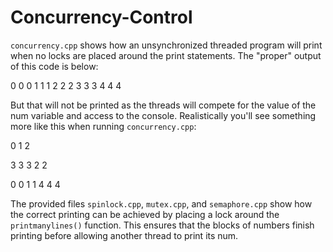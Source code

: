 # Concurrency-Control

`concurrency.cpp` shows how an unsynchronized threaded program  will print when no locks are placed around the print statements. The "proper" output of this code is below:

0
0
0
 1
 1
 1
  2
  2
  2
   3
   3
   3
    4
    4
    4

But that will not be printed as the threads will compete for the value of the num variable and access to the console. Realistically you'll see something more like 
this when running `concurrency.cpp`:

0 1  2

   3
   3
   3
  2
  2

0
0
 1
 1
    4
    4
    4

The provided files `spinlock.cpp`, `mutex.cpp`, and `semaphore.cpp` show how the correct printing can be achieved by placing a lock around the `printmanylines()` function. 
This ensures that the blocks of numbers finish printing before allowing another thread to print its num.
